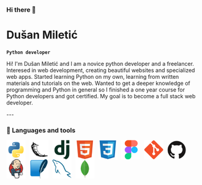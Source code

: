 ### Hi there 👋

<h1>Dušan Miletić</h1>

**`Python developer`**

Hi! I'm Dušаn Miletić and I am a novice python developer and a freelancer. Interesed in web development, creating beautiful websites and specialized web apps. Started learning Python on my own, learning from written materials and tutorials on the web. Wanted to get a deeper knowledge of programming and Python in general so I finished a one year course for Python developers and got certified. My goal is to become a full stack web developer.

--- <!-- insert social media and contact info (a href with imgs) above line break -->

### 🧰 Languages and tools

<!-- icons by devicons -->
<!-- programming languages and frameworks -->
<img align="left" alt="Python" width="50px" style="padding-right:10px;" src="https://github.com/MDule/mdule/blob/main/icons/python-original.svg"/>
<img align="left" alt="Flask" width="50px" style="padding-right:10px;" src="https://github.com/MDule/mdule/blob/main/icons/flask-original.svg"/>
<img align="left" alt="Django" width="50px" style="padding-right:10px;" src="https://github.com/MDule/mdule/blob/main/icons/django-plain.svg"/>
<!-- markup, look and feel, design -->
<img align="left" alt="HTML5" width="50px" style="padding-right:10px;" src="https://github.com/MDule/mdule/blob/main/icons/html5-original.svg"/>
<img align="left" alt="CSS3" width="50px" style="padding-right:10px;" src="https://github.com/MDule/mdule/blob/main/icons/css3-original.svg"/>
<img align="left" alt="Figma" width="50px" style="padding-right:10px;" src="https://github.com/MDule/mdule/blob/main/icons/figma-original.svg"/>
<!-- tools, vcs, ci/cd -->
<img align="left" alt="Git" width="50px" style="padding-right:10px;" src="https://github.com/MDule/mdule/blob/main/icons/git-original.svg"/>
<img align="left" alt="Github" width="50px" style="padding-right:10px;" src="https://github.com/MDule/mdule/blob/main/icons/github-original.svg"/>
<img align="left" alt="Jenkins" width="50px" style="padding-right:10px;" src="https://github.com/MDule/mdule/blob/main/icons/jenkins-original.svg"/>
<!-- data storage -->
<img align="left" alt="SQLite" width="50px" style="padding-right:10px;" src="https://github.com/MDule/mdule/blob/main/icons/sqlite-original.svg"/>
<img align="left" alt="MySQL" width="50px" style="padding-right:10px;" src="https://github.com/MDule/mdule/blob/main/icons/mysql-original.svg"/>
<img align="left" alt="MongoDB" width="50px" style="padding-right:10px;" src="https://github.com/MDule/mdule/blob/main/icons/mongodb-original.svg"/>

<br>
<!--
**MDule/mdule** is a ✨ _special_ ✨ repository because its `README.md` (this file) appears on your GitHub profile.

Here are some ideas to get you started:

- 🔭 I’m currently working on ...
- 🌱 I’m currently learning ...
- 👯 I’m looking to collaborate on ...
- 🤔 I’m looking for help with ...
- 💬 Ask me about ...
- 📫 How to reach me: ...
- 😄 Pronouns: ...
- ⚡ Fun fact: ...
  -->
